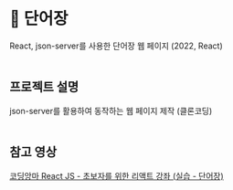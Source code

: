# 📖 단어장
React, json-server를 사용한 단어장 웹 페이지 (2022, React)
<br><br>

## 프로젝트 설명
json-server를 활용하여 동작하는 웹 페이지 제작 (클론코딩)
<br><br>

## 참고 영상
[코딩앙마 React JS - 초보자를 위한 리액트 강좌 (실습 - 단어장)](https://www.youtube.com/watch?v=05uFo_-SGXU&list=PLZKTXPmaJk8J_fHAzPLH8CJ_HO_M33e7-&index=1)
<br>
